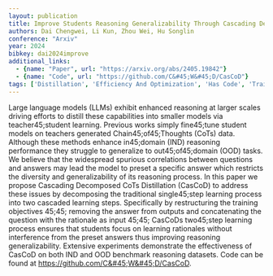 ```yaml
---
layout: publication
title: Improve Students Reasoning Generalizability Through Cascading Decomposed Cots Distillation
authors: Dai Chengwei, Li Kun, Zhou Wei, Hu Songlin
conference: "Arxiv"
year: 2024
bibkey: dai2024improve
additional_links:
  - {name: "Paper", url: "https://arxiv.org/abs/2405.19842"}
  - {name: "Code", url: "https://github.com/C&#45;W&#45;D/CasCoD"}
tags: ['Distillation', 'Efficiency And Optimization', 'Has Code', 'Training Techniques']
---
```

Large language models (LLMs) exhibit enhanced reasoning at larger scales driving efforts to distill these capabilities into smaller models via teacher45;student learning. Previous works simply fine45;tune student models on teachers generated Chain45;of45;Thoughts (CoTs) data. Although these methods enhance in45;domain (IND) reasoning performance they struggle to generalize to out45;of45;domain (OOD) tasks. We believe that the widespread spurious correlations between questions and answers may lead the model to preset a specific answer which restricts the diversity and generalizability of its reasoning process. In this paper we propose Cascading Decomposed CoTs Distillation (CasCoD) to address these issues by decomposing the traditional single45;step learning process into two cascaded learning steps. Specifically by restructuring the training objectives 45;45; removing the answer from outputs and concatenating the question with the rationale as input 45;45; CasCoDs two45;step learning process ensures that students focus on learning rationales without interference from the preset answers thus improving reasoning generalizability. Extensive experiments demonstrate the effectiveness of CasCoD on both IND and OOD benchmark reasoning datasets. Code can be found at https://github.com/C&#45;W&#45;D/CasCoD.
